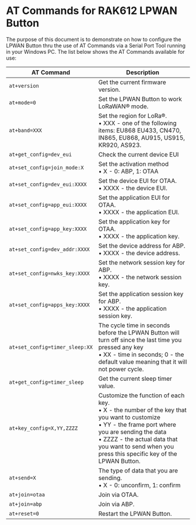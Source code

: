 # AT Commands for RAK612 LPWAN Button

The purpose of this document is to demonstrate on how to configure the LPWAN Button thru the use of AT Commands via a Serial Port Tool running in your Windows PC. The list below shows the AT Commands available for use:

| AT Command | Description | 
| ---- | ---- | 
| `at+version` | Get the current firmware version. | 
| `at+mode=0` | Set the LPWAN Button to work LoRaWAN® mode. | 
| `at+band=XXX` | Set the region for LoRa®. <br>• XXX - one of the following items: EU868 EU433, CN470, IN865, EU868, AU915, US915, KR920, AS923. | 
| `at+get_config=dev_eui` | Check the current device EUI | 
| `at+set_config=join_mode:X` | Set the activation method <br>• X - 0: ABP, 1: OTAA | 
| `at+set_config=dev_eui:XXXX` | Set the device EUI for OTAA. <br>• XXXX - the device EUI. | 
| `at+set_config=app_eui:XXXX` | Set the application EUI for OTAA. <br>• XXXX - the application EUI. | 
| `at+set_config=app_key:XXXX` | Set the application key for OTAA. <br>• XXXX - the application key. | 
| `at+set_config=dev_addr:XXXX` | Set the device address for ABP. <br>• XXXX - the device address. | 
| `at+set_config=nwks_key:XXXX` | Set the network session key for ABP. <br>• XXXX - the network session key. | 
| `at+set_config=apps_key:XXXX` | Set the application session key for ABP. <br>• XXXX - the application session key. | 
| `at+set_config=timer_sleep:XX` | The cycle time in seconds before the LPWAN Button will turn off since the last time you pressed any key <br>• XX - time in seconds; 0 - the default value meaning that it will not power cycle. | 
| `at+get_config=timer_sleep` | Get the current sleep timer value. | 
| `at+key_config=X,YY,ZZZZ` | Customize the function of each key. <br>• X - the number of the key that you want to customize <br>• YY - the frame port where you are sending the data <br>• ZZZZ - the actual data that you want to send when you press this specific key of the LPWAN Button. | 
| `at+send=X` | The type of data that you are sending. <br>• X - 0: unconfirm, 1: confirm | 
| `at+join=otaa` | Join via OTAA. | 
| `at+join=abp` | Join via ABP. | 
| `at+reset=0` | Restart the LPWAN Button. | 


